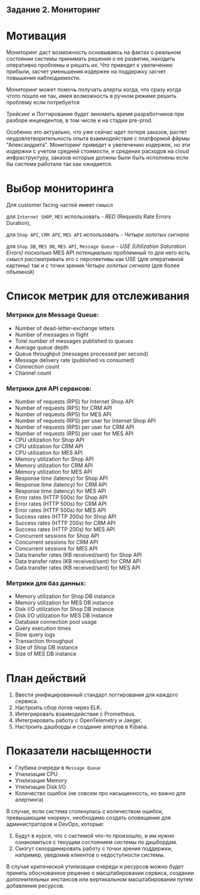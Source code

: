 Задание 2. Мониторинг
-

# Мотивация

Мониторинг даст возможность основываясь на фактах о реальном состоянии системы принимать решения о ее развитии, находить оперативно проблемы и решать их.
Что приведет к увелечению прибыли, засчет уменьшения издержек на поддержку засчет повышения наблюдаемости.


Мониторинг может помочь получать алерты когда, что сразу когда чтото пошло не так, имея возможность в ручном режиме решить проблему если потребуется

Трейсинг и Логгирование будет экномить время разработчиков при разборе инцендентов, в том числе и на стадии pre-prod.

Особенно это актуально, что уже сейчас идет потеря заказов, растет неудовлетворительность опыта взаимодействия с платформой фйрмы "Александрита".
Мониторинг приведет к увелечению издержек, но эти издержки с учетом средней стоимости, и средених расходов на cloud инфраструктуру, заказов которые должны были быть исполнены если бы система работала так как ожидается.

# Выбор мониторинга

Для customer facing частей имеет смысл 

для `Internet SHOP`, `MES`
использовать - *RED* (Requests Rate Errors Duration), 

для `Shop API`, `CRM API`, `MES API`
использовать - *Четыре золотых сигнала*

для `Shop DB`, `MES DB`, `MES API`, `Message Queue` - *USE (Utilization Saturation Errors)* 
посколько MES API потенциально проблемный то для него есть смысл рассматривать его с перспективы как USE (для оперативной картины) так и с точки зрения *Четыре золотых сигнала* (для более объемной)

# Список метрик для отслеживания

### Метрики для Message Queue:
- Number of dead-letter-exchange letters
- Number of messages in flight
- Total number of messages published to queues
- Average queue depth
- Queue throughput (messages processed per second)
- Message delivery rate (published vs consumed)
- Connection count
- Channel count

### Метрики для API сервисов:
- Number of requests (RPS) for Internet Shop API
- Number of requests (RPS) for CRM API
- Number of requests (RPS) for MES API
- Number of requests (RPS) per user for Internet Shop API
- Number of requests (RPS) per user for CRM API
- Number of requests (RPS) per user for MES API
- CPU utilization for Shop API
- CPU utilization for CRM API
- CPU utilization for MES API
- Memory utilization for Shop API
- Memory utilization for CRM API
- Memory utilization for MES API
- Response time (latency) for Shop API
- Response time (latency) for CRM API
- Response time (latency) for MES API
- Error rates (HTTP 500s) for Shop API
- Error rates (HTTP 500s) for CRM API
- Error rates (HTTP 500s) for MES API
- Success rates (HTTP 200s) for Shop API
- Success rates (HTTP 200s) for CRM API
- Success rates (HTTP 200s) for MES API
- Concurrent sessions for Shop API
- Concurrent sessions for CRM API
- Concurrent sessions for MES API
- Data transfer rates (KB received/sent) for Shop API
- Data transfer rates (KB received/sent) for CRM API
- Data transfer rates (KB received/sent) for MES API

### Метрики для баз данных:
- Memory utilization for Shop DB instance
- Memory utilization for MES DB instance
- Disk I/O utilization for Shop DB instance
- Disk I/O utilization for MES DB instance
- Database connection pool usage
- Query execution times
- Slow query logs
- Transaction throughput
- Size of Shop DB instance
- Size of MES DB instance


# План действий

1. Ввести унифицированный стандарт логгирования для каждого сервиса.
1. Настроить сбор логов через ELK.
1. Интегрировать взаимодействие с Prometheus.
1. Интегрировать работу с OpenTelemetry и Jaeger.
1. Настроить дашборды и создание алертов в Kibana.


# Показатели насыщенности

- Глубина очереди в `Message Queue`
- Утилизация CPU
- Утилизация Memory
- Утилизация Disk I/O
- Количество ошибок (не совсем про насыщенность, но важно для алертинга)

В случае, если система столкнулась с количеством ошибок, превышающим «норму», необходимо создать оповещение для администраторов и DevOps, которые:

1. Будут в курсе, что с системой что-то произошло, и им нужно ознакомиться с текущим состоянием системы по дашбордам.
1. Смогут скоординировать работу с точки зрения поддержки, например, уведомив клиентов о недоступности системы.

В случае критической утилизации очереди и ресурсов можно будет принять обоснованное решение о масштабировании сервиса, создании дополнительных инстансов или вертикальном масштабировании путем добавления ресурсов.